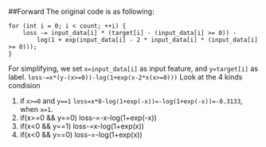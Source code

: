 ##Forward
The original code is as following:
```
for (int i = 0; i < count; ++i) {
    loss -= input_data[i] * (target[i] - (input_data[i] >= 0)) -
        log(1 + exp(input_data[i] - 2 * input_data[i] * (input_data[i] >= 0)));
}
```
For simplifying, we set `x=input_data[i]` as input feature, and `y=target[i]` as label. 
`loss-=x*(y-(x>=0))-log(1+exp(x-2*x(x>=0)))`
Look at the 4 kinds condision

1. if `x>=0` and `y==1`
`loss=x*0-log(1+exp(-x))=-log(1+exp(-x))=-0.3133`, when `x=1`.
2. if(x>=0 && y==0)
loss-=-x-log(1+exp(-x))
3. if(x<0 && y==1)
loss-=x-log(1+exp(x))
4. if(x<0 && y==0)
loss-=-log(1+exp(x))


  
